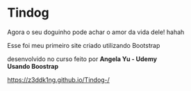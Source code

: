 # Tindog
<p>Agora o seu doguinho pode achar o amor da vida dele! hahah</p>
<p>Esse foi meu primeiro site criado utilizando Bootstrap</p>
desenvolvido no curso feito por <strong>Angela Yu - Udemy<br>
Usando Boostrap</strong>

https://z3ddk1ng.github.io/Tindog-/
